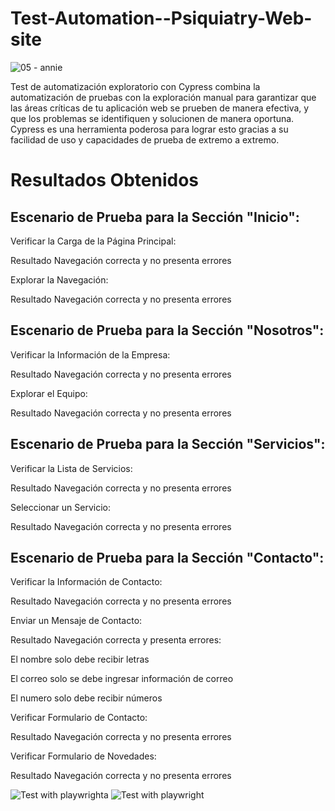 # Test-Automation--Psiquiatry-Web-site

![05 - annie](https://github.com/Hotbones/Test-Automation---Psiquiatry-Web-site/assets/105388226/95087444-3212-4327-8b79-b60a65d872cf)


Test de automatización exploratorio con Cypress combina la automatización de pruebas con la exploración manual para garantizar que las áreas críticas de tu aplicación web se prueben de manera efectiva, y que los problemas se identifiquen y solucionen de manera oportuna. Cypress es una herramienta poderosa para lograr esto gracias a su facilidad de uso y capacidades de prueba de extremo a extremo.


# Resultados Obtenidos

## Escenario de Prueba para la Sección "Inicio":

Verificar la Carga de la Página Principal:

Resultado Navegación correcta y no presenta errores

Explorar la Navegación:

Resultado Navegación correcta y no presenta errores

## Escenario de Prueba para la Sección "Nosotros":

Verificar la Información de la Empresa:

Resultado Navegación correcta y no presenta errores

Explorar el Equipo:

Resultado Navegación correcta y no presenta errores

## Escenario de Prueba para la Sección "Servicios":

Verificar la Lista de Servicios:

Resultado Navegación correcta y no presenta errores

Seleccionar un Servicio:

Resultado Navegación correcta y no presenta errores

## Escenario de Prueba para la Sección "Contacto":

Verificar la Información de Contacto:

Resultado Navegación correcta y no presenta errores

Enviar un Mensaje de Contacto:

Resultado Navegación correcta y presenta errores:

El nombre solo debe recibir letras

El correo solo se debe ingresar información de correo

El numero solo debe recibir números

Verificar Formulario de Contacto:

Resultado Navegación correcta y no presenta errores

Verificar Formulario de Novedades:

Resultado Navegación correcta y no presenta errores

![Test with playwrighta](https://github.com/Hotbones/Test-Automation---Psiquiatry-Web-site/assets/105388226/1c4a740d-9f73-40a0-9af4-ff302e7f64c1)
![Test with playwright](https://github.com/Hotbones/Test-Automation---Psiquiatry-Web-site/assets/105388226/9c839082-9c27-47e7-8a07-a68b4885297f)

